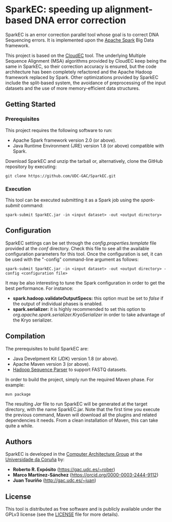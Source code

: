# SparkEC: speeding up alignment-based DNA error correction

SparkEC is an error correction parallel tool whose goal is to correct DNA Sequencing errors. It is implemented upon the [Apache Spark](https://spark.apache.org) Big Data framework.

This project is based on the [CloudEC](https://github.com/CSCLabTW/CloudEC) tool. The underlying Multiple Sequence Alignment (MSA) algorithms provided by CloudEC keep being the same in SparkEC, so their correction accuracy is ensured, but the code architecture has been completely refactored and the Apache Hadoop framework replaced by Spark. Other optimizations provided by SparkEC include the split-based system, the avoidance of preprocessing of the input datasets and the use of more memory-efficient data structures.

## Getting Started

### Prerequisites

This project requires the following software to run:
* Apache Spark framework version 2.0 (or above).
* Java Runtime Environment (JRE) version 1.8 (or above) compatible with Spark.

Download SparkEC and unzip the tarball or, alternatively, clone the GitHub repository by executing:

`git clone https://github.com/UDC-GAC/SparkEC.git`

### Execution

This tool can be executed submitting it as a Spark job using the *spark-submit* command:

`spark-submit SparkEC.jar -in <input dataset> -out <output directory>`

## Configuration

SparkEC settings can be set through the *config.properties.template* file provided at the *conf* directory. Check this file to see all the available configuration parameters for this tool. Once the configuration is set, it can be used with the "-config" command-line argument as follows:

`spark-submit SparkEC.jar -in <input dataset> -out <output directory> -config <configuration file>`

It may be also interesting to tune the Spark configuration in order to get the best performance. For instance:

* **spark.hadoop.validateOutputSpecs:** this option must be set to *false* if the output of individual phases is enabled.
* **spark.serializer:** it is highly recommended to set this option to *org.apache.spark.serializer.KryoSerializer* in order to take advantage of the Kryo serializer.


## Compilation

The prerequisites to build SparkEC are:
* Java Develpment Kit (JDK) version 1.8 (or above).
* Apache Maven version 3 (or above).
* [Hadoop Sequence Parser](https://github.com/rreye/hsp) to support FASTQ datasets.

In order to build the project, simply run the required Maven phase. For example:

`mvn package`

The resulting *Jar* file to run SparkEC will be generated at the target directory, with the name SparkEC.jar. Note that the first time you execute the previous command, Maven will download all the plugins and related dependencies it needs. From a clean installation of Maven, this can take quite a while.

## Authors

SparkEC is developed in the [Computer Architecture Group](https://gac.udc.es/?page_id=770&lang=en) at the [Universidade da Coruña](https://www.udc.es/en) by:

* **Roberto R. Expósito** (https://gac.udc.es/~rober)
* **Marco Martínez-Sánchez** (https://orcid.org/0000-0003-2444-9112)
* **Juan Touriño** (http://gac.udc.es/~juan)

## License

This tool is distributed as free software and is publicly available under the GPLv3 license (see the [LICENSE](LICENSE) file for more details).
